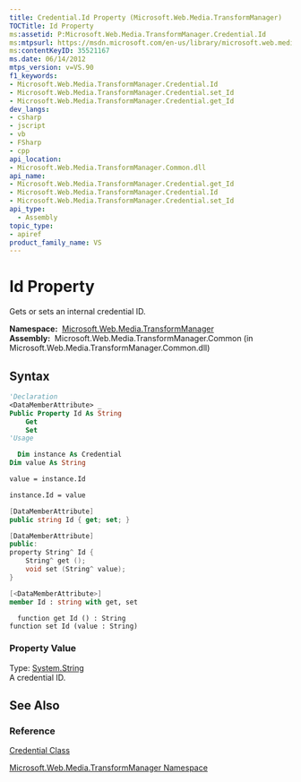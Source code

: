 ```yaml
---
title: Credential.Id Property (Microsoft.Web.Media.TransformManager)
TOCTitle: Id Property
ms:assetid: P:Microsoft.Web.Media.TransformManager.Credential.Id
ms:mtpsurl: https://msdn.microsoft.com/en-us/library/microsoft.web.media.transformmanager.credential.id(v=VS.90)
ms:contentKeyID: 35521167
ms.date: 06/14/2012
mtps_version: v=VS.90
f1_keywords:
- Microsoft.Web.Media.TransformManager.Credential.Id
- Microsoft.Web.Media.TransformManager.Credential.set_Id
- Microsoft.Web.Media.TransformManager.Credential.get_Id
dev_langs:
- csharp
- jscript
- vb
- FSharp
- cpp
api_location:
- Microsoft.Web.Media.TransformManager.Common.dll
api_name:
- Microsoft.Web.Media.TransformManager.Credential.get_Id
- Microsoft.Web.Media.TransformManager.Credential.Id
- Microsoft.Web.Media.TransformManager.Credential.set_Id
api_type:
  - Assembly
topic_type:
- apiref
product_family_name: VS
---
```


# Id Property

Gets or sets an internal credential ID.

**Namespace:**  [Microsoft.Web.Media.TransformManager](microsoft-web-media-transformmanager-namespace.md)  
**Assembly:**  Microsoft.Web.Media.TransformManager.Common (in Microsoft.Web.Media.TransformManager.Common.dll)

## Syntax

```vb
'Declaration
<DataMemberAttribute> _
Public Property Id As String
    Get
    Set
'Usage

  Dim instance As Credential
Dim value As String

value = instance.Id

instance.Id = value
```

```csharp
[DataMemberAttribute]
public string Id { get; set; }
```

```cpp
[DataMemberAttribute]
public:
property String^ Id {
    String^ get ();
    void set (String^ value);
}
```

``` fsharp
[<DataMemberAttribute>]
member Id : string with get, set
```

```jscript
  function get Id () : String
function set Id (value : String)
```

### Property Value

Type: [System.String](https://msdn.microsoft.com/library/s1wwdcbf)  
A credential ID.  

## See Also

### Reference

[Credential Class](credential-class-microsoft-web-media-transformmanager.md)

[Microsoft.Web.Media.TransformManager Namespace](microsoft-web-media-transformmanager-namespace.md)

